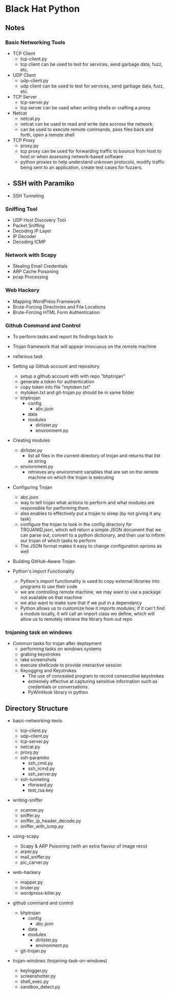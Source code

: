 # Black Hat Python


## Notes

### Basic Networking Tools

- TCP Client
    - tcp-client.py
    - tcp client can be used to test for services, send garbage data, fuzz, etc.
- UDP Client
    - udp-client.py
    - udp client can be used to test for services, send garbage data, fuzz, etc.
- TCP Server
    - tcp-server.py
    - tcp server can be used when writing shells or crafting a proxy
- Netcat
    - netcat.py
    - netcat can be used to read and write data accross the network.
    - can be used to execute remote commands, pass files back and forth, open a remote shell
- TCP Proxy
    - proxy.py
    - tcp proxy can be used for forwarding traffic to bounce from host to host or when assessing network-based software
    - python proxies to help understand unknown protocols, modify traffic being sent to an application, create test cases for fuzzers.
- SSH with Paramiko
    - 
- SSH Tunneling

### Sniffing Tool

- UDP Host Discovery Tool
- Packet Sniffing
- Decoding IP Layer
- IP Decoder
- Decoding ICMP

### Network with Scapy

- Stealing Email Credentials
- ARP Cache Poisoning 
- pcap Processing

### Web Hackery

- Mapping WordPress Framework
- Brute-Forcing Directories and File Locations
- Brute-Forcing HTML Form Authentication

### Github Command and Control

- To perform tasks and report its findings back to 
- Trojan framework that will appear innocuous on the remote machine
- nefarious task

- Setting up Github account and repository
    - setup a github account with with repo "bhptrojan"
    - generate a token for authentication
    - copy token into file "mytoken.txt"
    - mytoken.txt and git-trojan.py should be in same folder 
    - bhptrojan
        - config
            - abc.json
        - data
        - modules
            - dirlister.py
            - environment.py
- Creating modules
    - dirlister.py
        - list all files in the current directory of trojan and returns that list as string
    - enviornment.py
        - retrieves any environment variables that are set on the remote machine on which the trojan is executing
- Configuring Trojan
    - abc.json
    - way to tell trojan what actions to perform and what modules are responsible for performing them.
    - also enables to effectively put a trojan to sleep (by not giving it any task)
    - configure the trojan to look in the config directory for TROJANID.json, which will return a simple JSON document that we can parse out, convert to a python dictionary, and then use to inform our trojan of which tasks to perform
    - The JSON format makes it easy to change configuration oprions as well
- Building GitHub-Aware Trojan
- Python's import Functionality
    - Python's import functionality is used to copy external libraries into programs to use their code
    - we are controlling remote machine, we may want to use a package not available on that machine
    - we also want to make sure that if we pull in a dependancy
    - Python allows us to customize how it imports modules; if it can't find a module locally, it will call an import class we define, which will allow us to remotely retrieve the library from out repo

### trojaning task on windows

- Common tasks for trojan after deployment
    - performing tasks on windows systems
    - grabing keystrokes
    - take screenshots
    - execute shellcode to provide interactive session
    - Keyogging and Keystrokes
        - The use of concealed program to record consecutive keystrokes
        - extremely effective at capturing sensitive information such as credentials or conversations.
        - PyWinHook library in python


## Directory Structure

- basic-networking-tools
    - tcp-client.py
    - udp-client.py
    - tcp-server.py
    - netcat.py
    - proxy.py
    - ssh-paramiko
        - ssh_cmd.py
        - ssh_rcmd.py
        - ssh_server.py
    - ssh-tunneling
        - rforward.py
        - test_rsa.key

- writing-sniffer
    - scanner.py
    - sniffer.py
    - sniffer_ip_header_decode.py
    - sniffer_with_icmp.py

- using-scapy
    - Scapy & ARP Poisoning (with an extra flavour of image reco)
    - arper.py
    - mail_sniffer.py
    - pic_carver.py

- web-hackery
    - mapper.py
    - bruter.py
    - wordpress-killer.py

- github command and control
    - bhptrojan
        - config
            - abc.json
        - data
        - modules
            - dirlister.py
            - environment.py
    - git-trojan.py

- trojan-windows (trojaning-task-on-windows)
    - keylogger.py
    - screenshotter.py
    - shell_exec.py
    - sandbox_detect.py